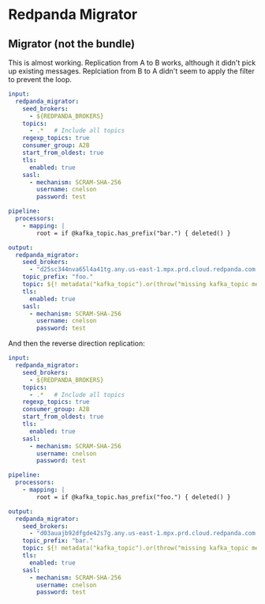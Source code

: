 # Redpanda Migrator


## Migrator (not the bundle)

This is almost working.   Replication from A to B works, although it didn't pick up existing messages.   Replciation from B to A didn't seem to apply the filter to prevent the loop.

```yaml
input:
  redpanda_migrator:
    seed_brokers:
      - ${REDPANDA_BROKERS}
    topics:
      - .*   # Include all topics
    regexp_topics: true
    consumer_group: A2B
    start_from_oldest: true
    tls:
      enabled: true
    sasl:
      - mechanism: SCRAM-SHA-256
        username: cnelson
        password: test

pipeline:
  processors:
    - mapping: |
        root = if @kafka_topic.has_prefix("bar.") { deleted() }

output:
  redpanda_migrator:
    seed_brokers:
      - "d25sc344nva65l4a41tg.any.us-east-1.mpx.prd.cloud.redpanda.com:9092"
    topic_prefix: "foo."
    topic: ${! metadata("kafka_topic").or(throw("missing kafka_topic metadata")) }
    tls:
      enabled: true
    sasl:
      - mechanism: SCRAM-SHA-256
        username: cnelson
        password: test
```

And then the reverse direction replication:

```yaml
input:
  redpanda_migrator:
    seed_brokers:
      - ${REDPANDA_BROKERS}
    topics:
      - .*   # Include all topics
    regexp_topics: true
    consumer_group: A2B
    start_from_oldest: true
    tls:
      enabled: true
    sasl:
      - mechanism: SCRAM-SHA-256
        username: cnelson
        password: test

pipeline:
  processors:
    - mapping: |
        root = if @kafka_topic.has_prefix("foo.") { deleted() }

output:
  redpanda_migrator:
    seed_brokers:
      - "d03auajb92dfgde42s7g.any.us-east-1.mpx.prd.cloud.redpanda.com:9092"
    topic_prefix: "bar."
    topic: ${! metadata("kafka_topic").or(throw("missing kafka_topic metadata")) }
    tls:
      enabled: true
    sasl:
      - mechanism: SCRAM-SHA-256
        username: cnelson
        password: test
```
